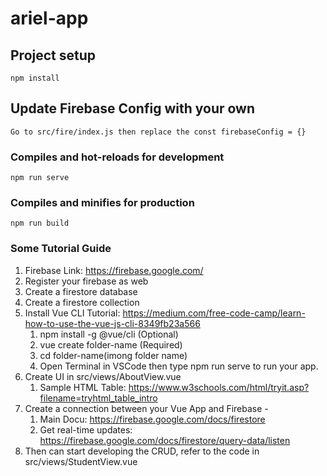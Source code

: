 # ariel-app

## Project setup
```
npm install
```

## Update Firebase Config with your own
```
Go to src/fire/index.js then replace the const firebaseConfig = {}
```

### Compiles and hot-reloads for development
```
npm run serve
```

### Compiles and minifies for production
```
npm run build
```

### Some Tutorial Guide

1. Firebase Link: https://firebase.google.com/
2. Register your firebase as web 
3. Create a firestore database 
4. Create a firestore collection 
5. Install Vue CLI
   Tutorial: https://medium.com/free-code-camp/learn-how-to-use-the-vue-js-cli-8349fb23a566
   1. npm install -g @vue/cli (Optional)
   2. vue create folder-name (Required)
   3. cd folder-name(imong folder name)
   4. Open Terminal in VSCode then type npm run serve to run your app.
6. Create UI in src/views/AboutView.vue 
   1. Sample HTML Table: https://www.w3schools.com/html/tryit.asp?filename=tryhtml_table_intro
7. Create a connection between your Vue App and Firebase - 
   1. Main Docu: https://firebase.google.com/docs/firestore
   2. Get real-time updates: https://firebase.google.com/docs/firestore/query-data/listen
8. Then can start developing the CRUD, refer to the code in src/views/StudentView.vue
